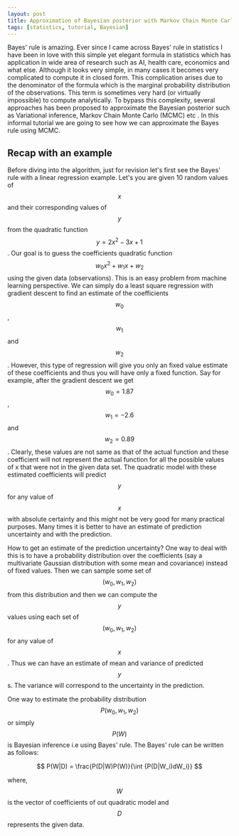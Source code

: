 ```yaml
---
layout: post
title: Approximation of Bayesian posterior with Markov Chain Monte Carlo 
tags: [statistics, tutorial, Bayesian]
---
```

Bayes' rule is amazing. Ever since I came across Bayes' rule in statistics I have been in love with this simple yet elegant formula in statistics which has application in wide area of research such as AI, health care, economics and what else. Although it looks very simple, in many cases it becomes very complicated to compute it in closed form. This complication arises due to the denominator of the formula which is the marginal probability distribution of the observations. This term is sometimes very hard (or virtually impossible) to compute analytically. To bypass this complexity, several approaches has been proposed to approximate the Bayesian posterior such as Variational inference, Markov Chain Monte Carlo (MCMC) etc . In this informal tutorial we are going to see how we can approximate the Bayes rule using MCMC.

## Recap with an example
Before diving into the algorithm, just for revision let's first see the Bayes' rule with a linear regression example. Let's you are given 10 random values of $$x$$ and their corresponding values of $$y$$ from the quadratic function $$y = 2x^2 - 3x + 1$$. Our goal is to guess the coefficients quadratic function $$w_0x^2 + w_1x + w_2$$ using the given data (observations). This is an easy problem from machine learning perspective. We can simply do a least square regression with gradient descent to find an estimate of the coefficients $$w_0$$, $$w_1$$ and $$w_2$$. However, this type of regression will give you only an fixed value estimate of these coefficients and thus you will have only a fixed function. Say for example, after the gradient descent we get $$w_0 = 1.87$$, $$w_1 = -2.6$$ and $$w_2 = 0.89$$. Clearly, these values are not same as that of the actual function and these coefficient will not represent the actual function for all the possible values of x that were not in the given data set. The quadratic model with these estimated coefficients will predict $$y$$ for any value of $$x$$ with absolute certainty and this might not be very good for many practical purposes. Many times it is better to have an estimate of prediction uncertainty and with the prediction.

How to get an estimate of the prediction uncertainty? One way to deal with this is to have a probability distribution over the coefficients (say a multivariate Gaussian distribution with some mean and covariance) instead of fixed values. Then we can sample some set of $$(w_0, w_1, w_2)$$ from this distribution and then we can compute the $$y$$ values using each set of $$(w_0, w_1, w_2)$$ for any value of $$x$$. Thus we can have an estimate of mean and variance of predicted $$y$$s. The variance will correspond to the uncertainty in the prediction. 

One way to estimate the probability distribution $$P(w_0, w_1, w_2)$$ or simply $$P(W)$$ is Bayesian inference i.e using Bayes' rule. The Bayes' rule can be written as follows:

$$ 
P(W|D) = \frac{P(D|W)P(W)}{\int {P(D|W_i)dW_i}}
$$

where, $$W$$ is the vector of coefficients of out quadratic model and $$D$$ represents the given data.


